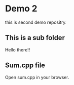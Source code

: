 # Demo 2

this is second demo repositry.

## This is a sub folder

Hello there!!

## Sum.cpp file

Open sum.cpp in your browser.
